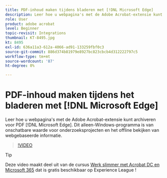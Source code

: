 ```yaml
---
title: PDF-inhoud maken tijdens bladeren met [!DNL Microsoft Edge]
description: Leer hoe u webpagina's met de Adobe Acrobat-extensie kunt archiveren voor PDF [!DNL Microsoft Edge]
role: User
product: adobe acrobat
level: Beginner
topic-revisit: Integrations
thumbnail: KT-8495.jpg
kt: 8495
exl-id: 636a11a3-612a-4066-ad91-133259fbf0c3
source-git-commit: 886d374b81979e8927bc823cbcb4d312222797c5
workflow-type: tm+mt
source-wordcount: '87'
ht-degree: 0%

---
```


# PDF-inhoud maken tijdens het bladeren met [!DNL Microsoft Edge]

Leer hoe u webpagina&#39;s met de Adobe Acrobat-extensie kunt archiveren voor PDF [!DNL Microsoft Edge]. Dit alleen-Windows-programma is van onschatbare waarde voor onderzoeksprojecten en het offline bekijken van webgebaseerde informatie.

>[!VIDEO](https://video.tv.adobe.com/v/337248?hidetitle=true)

>[!TIP]
>
>Deze video maakt deel uit van de cursus [Werk slimmer met Acrobat DC en Microsoft 365](https://experienceleague.adobe.com/?recommended=Acrobat-U-1-2021.microsoft365) dat is gratis beschikbaar op Experience League !

